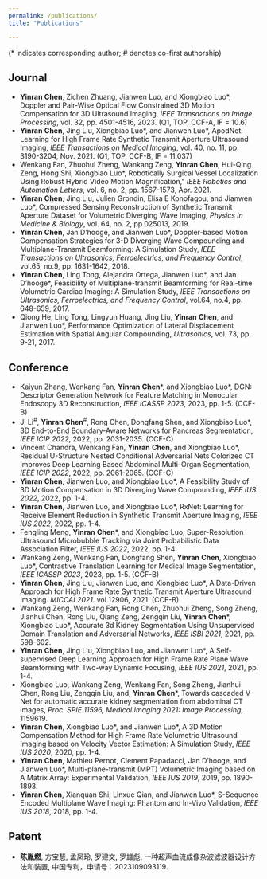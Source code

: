 ```yaml
---
permalink: /publications/
title: "Publications"

---
```


(\* indicates corresponding author; # denotes co-first authorship)

## <i class="fa fa-archive" aria-hidden="true"></i>  Journal

* **Yinran** **Chen**, Zichen Zhuang, Jianwen Luo, and Xiongbiao Luo\*, Doppler and Pair-Wise Optical Flow Constrained 3D Motion Compensation for 3D Ultrasound Imaging, _IEEE Transactions on Image Processing_, vol. 32, pp. 4501-4516, 2023. (Q1, TOP, CCF-A, IF = 10.6) [<i class="fa fa-fw fa-link" aria-hidden="true"></i>](https://ieeexplore.ieee.org/document/10209561/)
* **Yinran** **Chen**, Jing Liu, Xiongbiao Luo\*, and Jianwen Luo\*, ApodNet: Learning for High Frame Rate Synthetic Transmit Aperture Ultrasound Imaging, _IEEE Transactions on Medical Imaging_, vol. 40, no. 11, pp. 3190-3204, Nov. 2021. (Q1, TOP, CCF-B, IF = 11.037) [<i class="fa fa-fw fa-link" aria-hidden="true"></i>](https://ieeexplore.ieee.org/document/9443173/)
* Wenkang Fan, Zhuohui Zheng, Wankang Zeng, **Yinran** **Chen**, Hui-Qing Zeng, Hong Shi, Xiongbiao Luo\*, Robotically Surgical Vessel Localization Using Robust Hybrid Video Motion Magnification," _IEEE Robotics and Automation Letters_, vol. 6, no. 2, pp. 1567-1573, Apr. 2021. [<i class="fa fa-fw fa-link" aria-hidden="true"></i>](https://ieeexplore.ieee.org/document/9353981/)
* **Yinran** **Chen**, Jing Liu, Julien Grondin, Elisa E Konofagou, and Jianwen Luo\*, Compressed Sensing Reconstruction of Synthetic Transmit Aperture Dataset for Volumetric Diverging Wave Imaging, _Physics in Medicine & Biology_, vol. 64, no. 2, pp.025013, 2019. [<i class="fa fa-fw fa-link" aria-hidden="true"></i>](https://iopscience.iop.org/article/10.1088/1361-6560/aaf5f1)
* **Yinran** **Chen**, Jan D’hooge, and Jianwen Luo\*, Doppler-based Motion Compensation Strategies for 3-D Diverging Wave Compounding and Multiplane-Transmit Beamforming: A Simulation Study, _IEEE Transactions on Ultrasonics, Ferroelectrics, and Frequency Control_, vol.65, no.9, pp. 1631-1642, 2018. [<i class="fa fa-fw fa-link" aria-hidden="true"></i>](https://ieeexplore.ieee.org/document/8399835/)
* **Yinran** **Chen**, Ling Tong, Alejandra Ortega, Jianwen Luo\*, and Jan D’hooge\*, Feasibility of Multiplane-transmit Beamforming for Real-time Volumetric Cardiac Imaging: A Simulation Study, _IEEE Transactions on Ultrasonics, Ferroelectrics, and Frequency Control_, vol.64, no.4, pp. 648-659, 2017. [<i class="fa fa-fw fa-link" aria-hidden="true"></i>](https://ieeexplore.ieee.org/document/7812770)
* Qiong He, Ling Tong, Lingyun Huang, Jing Liu, **Yinran** **Chen**, and Jianwen Luo\*, Performance Optimization of Lateral Displacement Estimation with Spatial Angular Compounding, _Ultrasonics_, vol. 73, pp. 9-21, 2017. [<i class="fa fa-fw fa-link" aria-hidden="true"></i>](https://www.sciencedirect.com/science/article/pii/S0041624X16301445)

## <i class="fa fa-archive" aria-hidden="true"></i> Conference 

* Kaiyun Zhang, Wenkang Fan, **Yinran** **Chen**\*, and Xiongbiao Luo\*, DGN: Descriptor Generation Network for Feature Matching in Monocular Endoscopy 3D Reconstruction, _IEEE ICASSP 2023_, 2023, pp. 1-5. (CCF-B) [<i class="fa fa-fw fa-link" aria-hidden="true"></i>](https://ieeexplore.ieee.org/document/10096371/)
* Ji Li<sup>#</sup>, **Yinran** **Chen**<sup>#</sup>, Rong Chen, Dongfang Shen, and Xiongbiao Luo\*, 3D End-to-End Boundary-Aware Networks for Pancreas Segmentation, _IEEE ICIP 2022_, 2022, pp. 2031-2035. (CCF-C) [<i class="fa fa-fw fa-link" aria-hidden="true"></i>](https://ieeexplore.ieee.org/document/9897865/)
* Vincent Chandra, Wenkang Fan, **Yinran** **Chen**, and Xiongbiao Luo\*, Residual U-Structure Nested Conditional Adversarial Nets Colorized CT Improves Deep Learning Based Abdominal Multi-Organ Segmentation, _IEEE ICIP 2022_, 2022, pp. 2061-2065. (CCF-C) [<i class="fa fa-fw fa-link" aria-hidden="true"></i>](https://ieeexplore.ieee.org/document/9898057/)
* **Yinran** **Chen**, Jianwen Luo, and Xiongbiao Luo\*, A Feasibility Study of 3D Motion Compensation in 3D Diverging Wave Compounding, _IEEE IUS 2022_, 2022, pp. 1-4. [<i class="fa fa-fw fa-link" aria-hidden="true"></i>](https://ieeexplore.ieee.org/document/9957302/)
* **Yinran** **Chen**, Jianwen Luo, and Xiongbiao Luo\*, RxNet: Learning for Receive Element Reduction in Synthetic Transmit Aperture Imaging, _IEEE IUS 2022_, 2022, pp. 1-4. [<i class="fa fa-fw fa-link" aria-hidden="true"></i>](https://ieeexplore.ieee.org/document/9958390/)
* Fengling Meng, **Yinran** **Chen**\*, and Xiongbiao Luo, Super-Resolution Ultrasound Microbubble Tracking via Joint Probabilistic Data Association Filter, _IEEE IUS 2022_, 2022, pp. 1-4. [<i class="fa fa-fw fa-link" aria-hidden="true"></i>](https://ieeexplore.ieee.org/document/9957852/)
* Wankang Zeng, Wenkang Fan, Dongfang Shen, **Yinran** **Chen**, Xiongbiao Luo\*, Contrastive Translation Learning for Medical Image Segmentation, _IEEE ICASSP 2023_, 2023, pp. 1-5. (CCF-B) [<i class="fa fa-fw fa-link" aria-hidden="true"></i>](https://ieeexplore.ieee.org/document/9747097/)
* **Yinran** **Chen**, Jing Liu, Jianwen Luo, and Xiongbiao Luo\*, A Data-Driven Approach for High Frame Rate Synthetic Transmit Aperture Ultrasound Imaging. _MICCAI 2021_. vol 12906, 2021. (CCF-B) [<i class="fa fa-fw fa-link" aria-hidden="true"></i>](https://link.springer.com/chapter/10.1007/978-3-030-87231-1_40)
* Wankang Zeng, Wenkang Fan, Rong Chen, Zhuohui Zheng, Song Zheng, Jianhui Chen, Rong Liu, Qiang Zeng, Zengqin Liu, **Yinran** **Chen**\*, Xiongbiao Luo\*, Accurate 3d Kidney Segmentation Using Unsupervised Domain Translation and Adversarial Networks, _IEEE ISBI 2021_, 2021, pp. 598-602. [<i class="fa fa-fw fa-link" aria-hidden="true"></i>](https://ieeexplore.ieee.org/document/9434099/)
* **Yinran** **Chen**, Jing Liu, Xiongbiao Luo, and Jianwen Luo\*, A Self-supervised Deep Learning Approach for High Frame Rate Plane Wave Beamforming with Two-way Dynamic Focusing, _IEEE IUS 2021_, 2021, pp. 1-4. [<i class="fa fa-fw fa-link" aria-hidden="true"></i>](https://ieeexplore.ieee.org/document/9593334/)
* Xiongbiao Luo, Wankang Zeng, Wenkang Fan, Song Zheng, Jianhui Chen, Rong Liu, Zengqin Liu, and, **Yinran** **Chen**\*, Towards cascaded V-Net for automatic accurate kidney segmentation from abdominal CT images, _Proc. SPIE 11596, Medical Imaging 2021: Image Processing_, 1159619. [<i class="fa fa-fw fa-link" aria-hidden="true"></i>](https://www.spiedigitallibrary.org/conference-proceedings-of-spie/11596/1159619/Towards-cascaded-V-Net-for-automatic-accurate-kidney-segmentation-from/10.1117/12.2581932.short?SSO=1)
* **Yinran** **Chen**, Xiongbiao Luo\*, and Jianwen Luo\*, A 3D Motion Compensation Method for High Frame Rate Volumetric Ultrasound Imaging based on Velocity Vector Estimation: A Simulation Study, _IEEE IUS 2020_, 2020, pp. 1-4. [<i class="fa fa-fw fa-link" aria-hidden="true"></i>](https://ieeexplore.ieee.org/document/9251770/)
* **Yinran** **Chen**, Mathieu Pernot, Clement Papadacci, Jan D’hooge, and Jianwen Luo\*, Multi-plane-transmit (MPT) Volumetric Imaging based on A Matrix Array: Experimental Validation, _IEEE IUS 2019_, 2019, pp. 1890-1893. [<i class="fa fa-fw fa-link" aria-hidden="true"></i>](https://ieeexplore.ieee.org/document/8925974/)
* **Yinran Chen**, Xianquan Shi, Linxue Qian, and Jianwen Luo\*, S-Sequence Encoded Multiplane Wave Imaging: Phantom and In-Vivo Validation, _IEEE IUS 2018_, 2018, pp. 1-4. [<i class="fa fa-fw fa-link" aria-hidden="true"></i>](https://ieeexplore.ieee.org/document/8579979)

## <i class="fa fa-archive" aria-hidden="true"></i> Patent
* **陈胤燃**, 方宝慧, 孟凤玲, 罗建文, 罗雄彪, 一种超声血流成像杂波滤波器设计方法和装置, 中国专利，申请号：2023109093119.